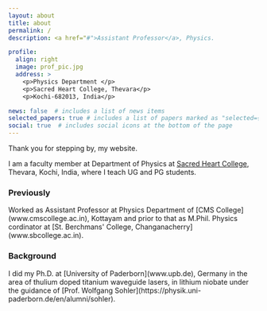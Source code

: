 ```yaml
---
layout: about
title: about
permalink: /
description: <a href="#">Assistant Professor</a>, Physics.

profile:
  align: right
  image: prof_pic.jpg
  address: >
    <p>Physics Department </p>
    <p>Sacred Heart College, Thevara</p>
    <p>Kochi-682013, India</p>

news: false  # includes a list of news items
selected_papers: true # includes a list of papers marked as "selected={true}"
social: true  # includes social icons at the bottom of the page
---
```

Thank you for stepping by, my website.

I am a faculty member at Department of Physics at [Sacred Heart College](www.shcollege.ac.in), Thevara, Kochi, India, where I teach UG and PG students.

<h3>Previously</h3>
Worked as Assistant Professor at Physics Department of [CMS College](www.cmscollege.ac.in), Kottayam and prior to that as M.Phil. Physics cordinator at [St. Berchmans' College, Changanacherry](www.sbcollege.ac.in).

<h3>Background</h3>
I did my Ph.D. at [University of Paderborn](www.upb.de), Germany in the area of thulium doped titanium waveguide lasers, in lithium niobate under the guidance of [Prof. Wolfgang Sohler](https://physik.uni-paderborn.de/en/alumni/sohler).


<!--  
Write your biography here. Tell the world about yourself. Link to your favorite [subreddit](http://reddit.com){:target="\_blank"}. You can put a picture in, too. The code is already in, just name your picture `prof_pic.jpg` and put it in the `img/` folder.

# Put your address / P.O. box / other info right below your picture. You can also disable any these elements by editing `profile` property of the YAML header of your `_pages/about.md`. Edit `_bibliography/papers.bib` and Jekyll will render your [publications page](/al-folio/publications/) automatically.

# Link to your social media connections, too. This theme is set up to use [Font Awesome icons](http://fortawesome.github.io/Font-Awesome/){:target="\_blank"} and [Academicons](https://jpswalsh.github.io/academicons/){:target="\_blank"}, like the ones below. Add your Facebook, Twitter, LinkedIn, Google Scholar, or just disable all of them. 
-->
